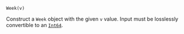 ```
Week(v)
```

Construct a `Week` object with the given `v` value. Input must be losslessly convertible to an [`Int64`](@ref).
